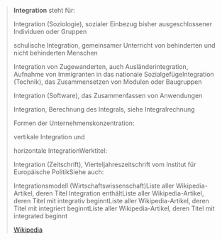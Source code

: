 > **Integration** steht für:
>
> 
>
> Integration (Soziologie), sozialer Einbezug bisher ausgeschlossener Individuen oder Gruppen
>
> schulische Integration, gemeinsamer Unterricht von behinderten und nicht behinderten Menschen
>
> Integration von Zugewanderten, auch Ausländerintegration, Aufnahme von Immigranten in das nationale SozialgefügeIntegration (Technik), das Zusammensetzen von Modulen oder Baugruppen
>
> Integration (Software), das Zusammenfassen von Anwendungen
>
> Integration, Berechnung des Integrals, siehe Integralrechnung
>
> Formen der Unternehmenskonzentration:
>
> vertikale Integration und
>
> horizontale IntegrationWerktitel:
>
> 
>
> Integration (Zeitschrift), Vierteljahreszeitschrift vom Institut für Europäische PolitikSiehe auch:
>
> 
>
> Integrationsmodell (Wirtschaftswissenschaft)Liste aller Wikipedia-Artikel, deren Titel Integration enthältListe aller Wikipedia-Artikel, deren Titel mit integrativ beginntListe aller Wikipedia-Artikel, deren Titel mit integriert beginntListe aller Wikipedia-Artikel, deren Titel mit integrated beginnt
>
> [Wikipedia](https://de.wikipedia.org/wiki/Integration)